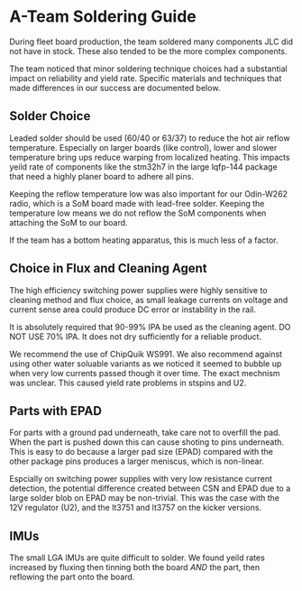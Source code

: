 # A-Team Soldering Guide

During fleet board production, the team soldered many components JLC did not have in stock. These also tended to be the more complex components.

The team noticed that minor soldering technique choices had a substantial impact on reliability and yield rate. Specific materials and techniques that made differences in our success are documented below.

## Solder Choice

Leaded solder should be used (60/40 or 63/37) to reduce the hot air reflow temperature. Especially on larger boards (like control), lower and slower temperature bring ups reduce warping from localized heating. This impacts yeild rate of components like the stm32h7 in the large lqfp-144 package that need a highly planer board to adhere all pins.

Keeping the reflow temperature low was also important for our Odin-W262 radio, which is a SoM board made with lead-free solder. Keeping the temperature low means we do not reflow the SoM components when attaching the SoM to our board.

If the team has a bottom heating apparatus, this is much less of a factor.  

## Choice in Flux and Cleaning Agent

The high efficiency switching power supplies were highly sensitive to cleaning method and flux choice, as small leakage currents on voltage and current sense area could produce DC error or instability in the rail.

It is absolutely required that 90-99% IPA be used as the cleaning agent. DO NOT USE 70% IPA. It does not dry sufficiently for a reliable product.

We recommend the use of ChipQuik WS991. We also recommend against using other water soluable variants as we noticed it seemed to bubble up when very low currents passed though it over time. The exact mechnism was unclear. This caused yield rate problems in stspins and U2. 

## Parts with EPAD

For parts with a ground pad underneath, take care not to overfill the pad. When the part is pushed down this can cause shoting to pins underneath. This is easy to do because a larger pad size (EPAD) compared with the other package pins produces a larger meniscus, which is non-linear.

Espcially on switching power supplies with very low resistance current detection, the potential difference created between CSN and EPAD due to a large solder blob on EPAD may be non-trivial. This was the case with the 12V regulator (U2), and the lt3751 and lt3757 on the kicker versions.

## IMUs

The small LGA IMUs are quite difficult to solder. We found yeild rates increased by fluxing then tinning both the board *AND* the part, then reflowing the part onto the board.